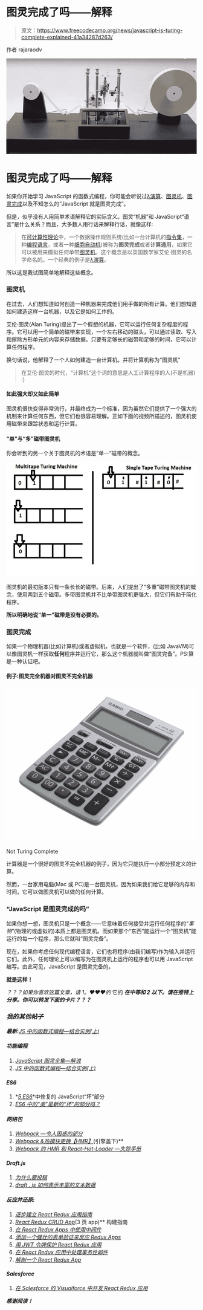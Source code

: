 # 图灵完成了吗——解释

> 原文：<https://www.freecodecamp.org/news/javascript-is-turing-complete-explained-41a34287d263/>

作者 rajaraodv

![1*u__iwCIORZT5-m_zdiucgA](img/ff80a0b7cc946b50b7ee58cdd2e8ee66.png)

# 图灵完成了吗——解释

如果你开始学习 JavaScript 的函数式编程，你可能会听说过[λ演算](https://en.wikipedia.org/wiki/Lambda_calculus)、[图灵机](https://en.wikipedia.org/wiki/Turing_machine)、[图灵完成](https://en.wikipedia.org/wiki/Turing_completeness)以及不知怎么的“JavaScript 就是图灵完成”。

但是，似乎没有人用简单术语解释它的实际含义。图灵“机器”和 JavaScript“语言”是什么关系？而且，大多数人用行话来解释行话，就像这样:

> 在[可计算性理论](https://en.wikipedia.org/wiki/Computability_theory)中，一个数据操作规则系统(比如一台计算机的[指令集](https://en.wikipedia.org/wiki/Instruction_set)，一种[编程语言](https://en.wikipedia.org/wiki/Programming_language)，或者一种[细胞自动机](https://en.wikipedia.org/wiki/Cellular_automaton))被称为**图灵完成**或者**计算通用**，如果它可以被用来模拟任何单带[图灵机](https://en.wikipedia.org/wiki/Turing_machine)。这个概念是以英国数学家艾伦·图灵的名字命名的。一个经典的例子是[λ演算](https://en.wikipedia.org/wiki/Lambda_calculus)。

所以这是我试图简单地解释这些概念。

### 图灵机

在过去，人们想知道如何创造一种机器来完成他们用手做的所有计算。他们想知道如何建造这样一台机器，以及它是如何工作的。

艾伦·图灵(Alan Turing)提出了一个假想的机器，它可以运行任何复杂程度的程序。它可以用一个简单的磁带来实现，一个左右移动的磁头，可以通过读取、写入和擦除方形单元的内容来存储数据。只要有足够长的磁带和足够的时间，它可以计算任何程序。

换句话说，他解释了一个人如何建造一台计算机。并将计算机称为“图灵机”

> 在艾伦·图灵的时代，“计算机”这个词的意思是人工计算程序的人(不是机器) :)

#### 如此强大却又如此简单

图灵机很快变得非常流行，并最终成为一个标准，因为虽然它们提供了一个强大的机制来计算任何东西，但它们也很容易理解。正如下面的视频所描述的，图灵机使用磁带来跟踪状态和运行计算。

#### “单”与“多”磁带图灵机

你会听到的另一个关于图灵机的术语是“单一”磁带的概念。

![1*YcmJ5nJ_XNXK5PoIjFULTQ](img/825224b4911bfe0907c51483b467f7e0.png)

图灵机的最初版本只有一条长长的磁带。后来，人们提出了“多重”磁带图灵机的概念，使用两到五个磁带。多带图灵机并不比单带图灵机更强大，但它们有助于简化程序。

**所以明确地说“单一”磁带是没有必要的。**

### 图灵完成

如果一个物理机器(比如计算机)或者虚拟机，也就是一个软件，(比如 JavaVM)可以像图灵机一样获取**任何**程序并运行它，那么这个机器就叫做“图灵完备”。PS:算是一种认证吧。

#### 例子:图灵完全机器对图灵不完全机器

![1*5KRGqyU6zKHJ7CUIpZ8QRA](img/a4f422a7a5541a44c4347b2087a8cf35.png)

Not Turing Complete

计算器是一个很好的图灵不完全机器的例子，因为它只能执行一小部分预定义的计算。

然而，一台家用电脑(Mac 或 PC)是一台图灵机，因为如果我们给它足够的内存和时间，它可以做图灵机可以做的任何计算。

### “JavaScript 是图灵完成的吗”

如果你想一想，图灵机只是一个概念——它意味着任何接受并运行任何程序的“*事物*”(物理的或虚拟的)本质上都是图灵机。而如果那个“东西”能运行一个“图灵机”能运行的每一个程序，那么它就叫“图灵完备”。

现在，如果你考虑任何现代编程语言，它们也将程序(由我们编写)作为输入并运行它们。此外，任何理论上可以编写为在图灵机上运行的程序也可以用 JavaScript 编写。由此可见，JavaScript 是图灵完备的。

**就是这样！**

*？？？如果你喜欢这篇文章，请 1。❤❤❤的* 它的 ***在中等和 2 以下。请在推特上分享。你可以转发下面的卡片？？？***

### *我的其他帖子*

***最新:**[JS 中的函数式编程—结合实例(上)](https://medium.com/@rajaraodv/functional-programming-in-js-with-practical-examples-part-1-87c2b0dbc276#.fbgrmoa7g)*

#### *功能编程*

1.  *[*JavaScript 图灵全集—解说*](https://medium.com/@rajaraodv/javascript-is-turing-complete-explained-41a34287d263#.6t0b2w66p)*
2.  *[JS 中的函数式编程—结合实例(上)](https://medium.com/@rajaraodv/functional-programming-in-js-with-practical-examples-part-1-87c2b0dbc276#.fbgrmoa7g)*

#### *ES6*

1.  *[*5 ES6*](https://medium.com/@rajaraodv/5-javascript-bad-parts-that-are-fixed-in-es6-c7c45d44fd81#.7e2s6cghy)*中修复的 JavaScript“坏”部分
2.  *[*ES6 中的“类”是新的“坏”的部分吗？*](https://medium.com/@rajaraodv/is-class-in-es6-the-new-bad-part-6c4e6fe1ee65#.4hqgpj2uv)*

#### *网络包*

1.  *[*Webpack —令人困惑的部分*](https://medium.com/@rajaraodv/webpack-the-confusing-parts-58712f8fcad9#.6ot6deo2b)*
2.  *[*Webpack &热模块更换【HMR】*](https://medium.com/@rajaraodv/webpack-hot-module-replacement-hmr-e756a726a07#.y667mx4lg)*(引擎盖下)**
3.  *[*Webpack 的 HMR 和 React-Hot-Loader —失踪手册*](https://medium.com/@rajaraodv/webpacks-hmr-react-hot-loader-the-missing-manual-232336dc0d96#.fbb1e7ehl)*

#### *Draft.js*

1.  *[*为什么要投稿*](https://medium.com/@rajaraodv/why-draft-js-and-why-you-should-contribute-460c4a69e6c8#.jp1tsvsqc)*
2.  *[*draft . js 如何表示丰富的文本数据*](https://medium.com/@rajaraodv/how-draft-js-represents-rich-text-data-eeabb5f25cf2#.hh0ue85lo)*

#### *反应并还原:*

1.  *[*逐步建立 React Redux 应用指南*](https://medium.com/@rajaraodv/step-by-step-guide-to-building-react-redux-apps-using-mocks-48ca0f47f9a#.s7zsgq3u1)*
2.  *[*React Redux CRUD App*](https://medium.com/@rajaraodv/a-guide-for-building-a-react-redux-crud-app-7fe0b8943d0f#.g99gruhdz)*(3 页 app)** 构建指南
3.  *[*在 React Redux Apps 中使用中间件*](https://medium.com/@rajaraodv/using-middlewares-in-react-redux-apps-f7c9652610c6#.oentrjqpj)*
4.  *[*添加一个健壮的表单验证来反应 Redux Apps*](https://medium.com/@rajaraodv/adding-a-robust-form-validation-to-react-redux-apps-616ca240c124#.jq013tkr1)*
5.  *[*用 JWT 令牌保护 React Redux 应用*](https://medium.com/@rajaraodv/securing-react-redux-apps-with-jwt-tokens-fcfe81356ea0#.xci6o9s6w)*
6.  *[*在 React Redux 应用中处理事务性邮件*](https://medium.com/@rajaraodv/handling-transactional-emails-in-react-redux-apps-8b1134748f76#.a24nenmnt)*
7.  *[*解剖一个 React Redux App*](https://medium.com/@rajaraodv/the-anatomy-of-a-react-redux-app-759282368c5a#.7wwjs8eqo)*

#### *Salesforce*

1.  *[*在 Salesforce 的 Visualforce 中开发 React Redux 应用*](https://medium.com/@rajaraodv/developing-react-redux-apps-in-salesforce-s-visualforce-3ad7be560d1c#.f6bao6mtu)*

***感谢阅读！***